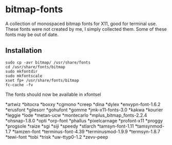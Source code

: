 # bitmap-fonts
A collection of monospaced bitmap fonts for X11, good for terminal use.
These fonts were not created by me, I simply collected them. Some of these fonts may be out of date.

## Installation
```
sudo cp -avr bitmap/ /usr/share/fonts
cd /usr/share/fonts/bitmap
sudo mkfontdir
sudo mkfontscale
xset fp+ /usr/share/fonts/bitmap
fc-cache -fv
```

The fonts should now be available in xfontsel


*artwiz
*bitocra
*boxxy
*cgmono
*creep
*dina
*dylex
*envypn-font-1.6.2
*erusfont
*gilesorr
*gohufont
*gomme
*jmk-x11-fonts-3.0
*kakwa
*kourier
*leggie
*lode
*metan-ucw
*montecarlo
*mplus_bitmap_fonts-2.2.4
*ohsnap-1.8.0
*opti
*orp-font
*phallus
*pixelcarnage
*profont-x11
*proggy
*progsole
*raize
*sgi
*siji
*speedy
*stlarch
*tamsyn-font-1.11
*tamsynmod-1.7
*tamzen-font
*terminus-font-4.39
*terminusmod-1.9.9
*termsyn-1.8.7
*tewi-font
*tobi
*trisk
*uw-ttyp0-1.2
*zevv-peep

